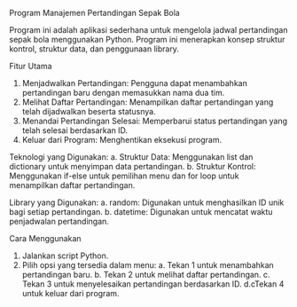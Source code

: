 Program Manajemen Pertandingan Sepak Bola

Program ini adalah aplikasi sederhana untuk mengelola jadwal pertandingan sepak bola menggunakan Python. Program ini menerapkan konsep struktur kontrol, struktur data, dan penggunaan library.

Fitur Utama
1. Menjadwalkan Pertandingan: Pengguna dapat menambahkan pertandingan baru dengan memasukkan nama dua tim.
2. Melihat Daftar Pertandingan: Menampilkan daftar pertandingan yang telah dijadwalkan beserta statusnya.
3. Menandai Pertandingan Selesai: Memperbarui status pertandingan yang telah selesai berdasarkan ID.
4. Keluar dari Program: Menghentikan eksekusi program.

Teknologi yang Digunakan:
a. Struktur Data: Menggunakan list dan dictionary untuk menyimpan data pertandingan.
b. Struktur Kontrol: Menggunakan if-else untuk pemilihan menu dan for loop untuk menampilkan daftar pertandingan.

Library yang Digunakan:
a. random: Digunakan untuk menghasilkan ID unik bagi setiap pertandingan.
b. datetime: Digunakan untuk mencatat waktu penjadwalan pertandingan.

Cara Menggunakan
1. Jalankan script Python.
2. Pilih opsi yang tersedia dalam menu:
    a. Tekan 1 untuk menambahkan pertandingan baru.
    b. Tekan 2 untuk melihat daftar pertandingan.
    c. Tekan 3 untuk menyelesaikan pertandingan berdasarkan ID.
    d.cTekan 4 untuk keluar dari program.
